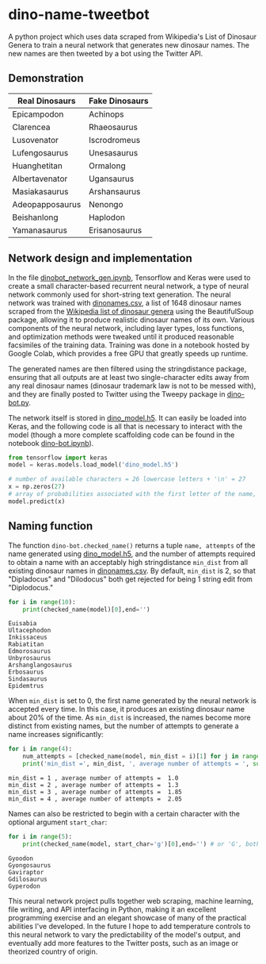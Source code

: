 # dino-name-tweetbot
A python project which uses data scraped from Wikipedia's List of Dinosaur Genera to train a neural network that generates new dinosaur names. The new names are then tweeted by a bot using the Twitter API.

## Demonstration

| Real Dinosaurs | Fake Dinosaurs |
|----------------|----------------|
| Epicampodon    | Achinops       |
| Clarencea      | Rhaeosaurus    |
| Lusovenator    | Iscrodromeus   |
| Lufengosaurus  | Unesasaurus    |
| Huanghetitan   | Ormalong       |
| Albertavenator | Ugansaurus     |
| Masiakasaurus  | Arshansaurus   |
| Adeopapposaurus| Nenongo        |
| Beishanlong    | Haplodon       |
| Yamanasaurus   | Erisanosaurus  |

## Network design and implementation
In the file [dinobot_network_gen.ipynb](/dinobot_network_gen.ipynb), Tensorflow and Keras were used to create a small character-based recurrent neural network, a type of neural network commonly used for short-string text generation. The neural network was trained with [dinonames.csv](dinonames.csv), a list of 1648 dinosaur names scraped from the [Wikipedia list of dinosaur genera](https://en.wikipedia.org/wiki/List_of_dinosaur_genera) using the BeautifulSoup package, allowing it to produce realistic dinosaur names of its own. Various components of the neural network, including layer types, loss functions, and optimization methods were tweaked until it produced reasonable facsimiles of the training data. Training was done in a notebook hosted by Google Colab, which provides a free GPU that greatly speeds up runtime.

The generated names are then filtered using the stringdistance package, ensuring that all outputs are at least two single-character edits away from any real dinosaur names (dinosaur trademark law is not to be messed with), and they are finally posted to Twitter using the Tweepy package in [dino-bot.py](/dino-boy.py).

The network itself is stored in [dino_model.h5](/dino_model.h5). It can easily be loaded into Keras, and the following code is all that is necessary to interact with the model (though a more complete scaffolding code can be found in the notebook [dino-bot.ipynb](/dino-bot.ipynb)).
```python
from tensorflow import keras
model = keras.models.load_model('dino_model.h5')

# number of available characters = 26 lowercase letters + '\n' = 27
x = np.zeros(27)
# array of probabilities associated with the first letter of the name, given a blank input:
model.predict(x)
```

## Naming function
The function `dino-bot.checked_name()` returns a tuple `name, attempts` of the name generated using [dino_model.h5](/dino_model.h5), and the number of attempts required to obtain a name with an acceptably high stringdistance `min_dist` from all existing dinosaur names in [dinonames.csv](dinonames.csv). By default, `min_dist` is 2, so that "Dipladocus" and "Dilodocus" both get rejected for being 1 string edit from "Diplodocus."

```python
for i in range(10):
    print(checked_name(model)[0],end='')
```
```
Euisabia
Ultacephodon
Inkissaceus
Rabiatitan
Edmorosaurus
Unbyrosaurus
Arshanglangosaurus
Erbosaurus
Sindasaurus
Epidemtrus
```
When `min_dist` is set to 0, the first name generated by the neural network is accepted every time. In this case, it produces an existing dinosaur name about 20% of the time. As `min_dist` is increased, the names become more distinct from existing names, but the number of attempts to generate a name increases significantly:
```python
for i in range(4):
    num_attempts = [checked_name(model, min_dist = i)[1] for j in range(20)]
    print('min_dist =', min_dist, ', average number of attempts = ', sum(num_attempts)/len(num_attempts))
```
```
min_dist = 1 , average number of attempts =  1.0
min_dist = 2 , average number of attempts =  1.3
min_dist = 3 , average number of attempts =  1.85
min_dist = 4 , average number of attempts =  2.05
```
Names can also be restricted to begin with a certain character with the optional argument `start_char`:
```python
for i in range(5):
    print(checked_name(model, start_char='g')[0],end='') # or 'G', both are accepted
```
```
Gyoodon
Gyongosaurus
Gaviraptor
Gdilosaurus
Gyperodon
```

This neural network project pulls together web scraping, machine learning, file writing, and API interfacing in Python, making it an excellent programming exercise and an elegant showcase of many of the practical abilities I've developed. In the future I hope to add temperature controls to this neural network to vary the predictability of the model's output, and eventually add more features to the Twitter posts, such as an image or theorized country of origin.
